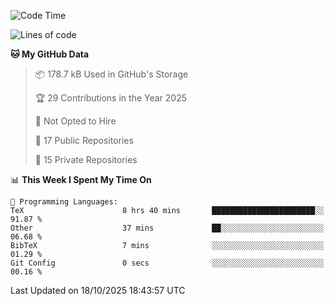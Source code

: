 <!--START_SECTION:waka-->
![Code Time](http://img.shields.io/badge/Code%20Time-1%2C150%20hrs%2033%20mins-blue)

![Lines of code](https://img.shields.io/badge/From%20Hello%20World%20I%27ve%20Written-225.9%20thousand%20lines%20of%20code-blue)

**🐱 My GitHub Data** 

> 📦 178.7 kB Used in GitHub's Storage 
 > 
> 🏆 29 Contributions in the Year 2025
 > 
> 🚫 Not Opted to Hire
 > 
> 📜 17 Public Repositories 
 > 
> 🔑 15 Private Repositories 
 > 
📊 **This Week I Spent My Time On** 

```text
💬 Programming Languages: 
TeX                      8 hrs 40 mins       ███████████████████████░░   91.87 % 
Other                    37 mins             ██░░░░░░░░░░░░░░░░░░░░░░░   06.68 % 
BibTeX                   7 mins              ░░░░░░░░░░░░░░░░░░░░░░░░░   01.29 % 
Git Config               0 secs              ░░░░░░░░░░░░░░░░░░░░░░░░░   00.16 % 
```


 Last Updated on 18/10/2025 18:43:57 UTC
<!--END_SECTION:waka-->
